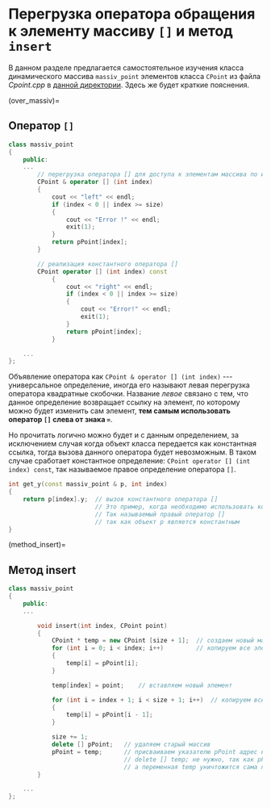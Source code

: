 # Перегрузка оператора обращения к элементу массиву `[]` и метод `insert`

В данном разделе предлагается самостоятельное изучения класса динамического массива `massiv_point` элементов класса `CPoint` из файла *Cpoint.cpp* в [данной директории](https://drive.google.com/open?id=13dTHiiZy9Gs7dosF-s2HOadJXHCG4Sp_&usp=drive_fs). Здесь же будет краткие пояснения.

(over_massiv)=

## Оператор `[]`

```cpp
class massiv_point
{
    public:
    ...
        // перегрузка оператора [] для доступа к элементам массива по индексу
        CPoint & operator [] (int index) 
        {
            cout << "left" << endl;
            if (index < 0 || index >= size)
            {
                cout << "Error !" << endl;
                exit(1);
            }
            return pPoint[index];
        }

        // реализация константного оператора []
        CPoint operator [] (int index) const 
            { 
                cout << "right" << endl;
                if (index < 0 || index >= size)
                {
                    cout << "Error!" << endl;
                    exit(1);
                }
                return pPoint[index]; 
            }

    ...
};
```

Объявление оператора как `CPoint & operator [] (int index)` --- универсальное определение, иногда его называют левая перегрузка оператора квадратные скобочки. Название *левое* связано с тем, что данное определение возвращает ссылку на элемент, по которому можно будет изменить сам элемент, **тем самым использовать оператор `[]` слева от знака `=`**.

Но прочитать логично можно будет и с данным определением, за исключением случая когда объект класса передается как константная ссылка, тогда вызова данного оператора будет невозможным. В таком случае сработает константное определение: `CPoint operator [] (int index) const`, так называемое правое определение оператора `[]`.

```cpp
int get_y(const massiv_point & p, int index)
{
    return p[index].y;  // вызов константного оператора []
                        // Это пример, когда необходимо использовать константный оператор []
                        // Так называемый правый оператор []
                        // так как объект p является константным
}
```

(method_insert)=

## Метод insert

```cpp
class massiv_point
{
    public:
    ...

        void insert(int index, CPoint point)
        {   
            CPoint * temp = new CPoint [size + 1];  // создаем новый массив на 1 элемент больше
            for (int i = 0; i < index; i++)         // копируем все элементы до индекса
            {
                temp[i] = pPoint[i];
            }

            temp[index] = point;    // вставляем новый элемент

            for (int i = index + 1; i < size + 1; i++)  // копируем все элементы после индекса
            {
                temp[i] = pPoint[i - 1];
            }

            size += 1;
            delete [] pPoint;   // удаляем старый массив
            pPoint = temp;      // присваиваем указателю pPoint адрес нового массива
                                // delete [] temp; не нужно, так как pPoint теперь указывает на temp
                                // а переменная temp уничтожится сама при выходе из функции
        }

    ...
};
```
